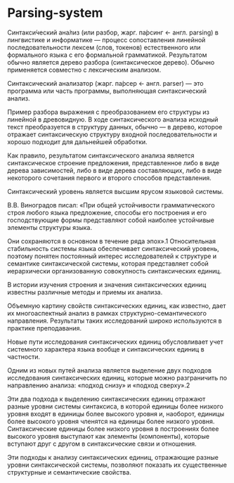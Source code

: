 # Parsing-system
Синтакси́ческий ана́лиз (или разбор, жарг. па́рсинг ← англ. parsing) в лингвистике и информатике — процесс сопоставления линейной последовательности лексем (слов, токенов) естественного или формального языка с его формальной грамматикой. 
Результатом обычно является дерево разбора (синтаксическое дерево). Обычно применяется совместно с лексическим анализом.

Синтаксический анализатор (жарг. па́рсер ← англ. parser) — это программа или часть программы, выполняющая синтаксический анализ.


Пример разбора выражения с преобразованием его структуры из линейной в древовидную.
В ходе синтаксического анализа исходный текст преобразуется в структуру данных, обычно — в дерево, которое отражает синтаксическую структуру входной последовательности и хорошо подходит для дальнейшей обработки.

Как правило, результатом синтаксического анализа является синтаксическое строение предложения, представленное либо в виде дерева зависимостей,
либо в виде дерева составляющих, либо в виде некоторого сочетания первого и второго способов представления.

Синтаксический уровень является высшим ярусом языковой системы.

В.В. Виноградов писал: «При общей устойчивости грамматического строя любого языка предложение, способы его построения и его господствующие формы представляют собой наиболее устойчивые элементы структуры языка.


 
Они сохраняются в основном в течение ряда эпох».1
Относительная стабильность системы языка обеспечивает синтаксический уровень, поэтому понятен постоянный интерес исследователей к структуре и семантике синтаксической системы, которая представляет собой иерархически организованную совокупность синтаксических единиц.

В истории изучения строения и значения синтаксических единиц известны различные методы и приемы их анализа.

Объемную картину свойств синтаксических единиц, как известно, дает их многоаспектный анализ в рамках структурно-семантического направления. Результаты таких исследований широко используются в практике преподавания.

Новые пути исследования синтаксических единиц обусловливает учет системного характера языка вообще и синтаксических единиц в частности.

Одним из новых путей анализа является выделение двух подходов исследования синтаксических единиц, которые можно разграничить по направлению анализа: «подход снизу» и «подход сверху».2

Эти два подхода к выделению синтаксических единиц отражают разные уровни системы синтаксиса, в которой единицы более низкого уровня входят в единицы более высокого уровня и, наоборот, единицы более высокого уровня членятся на единицы более низкого уровня. Синтаксические единицы более низкого уровня в построениях более высокого уровня выступают как элементы (компоненты), которые вступают друг с другом в синтаксические связи и отношения.


 
Эти подходы к анализу синтаксических единиц, отражающие разные уровни синтаксической системы, позволяют показать их существенные структурные и семантические свойства.
